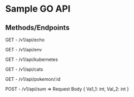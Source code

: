 
# Sample GO API

## Methods/Endpoints
GET - /v1/api/echo

GET - /v1/api/env

GET - /v1/api/kubernetes

GET - /v1/api/cats

GET - /v1/api/pokemon/:id

POST - /v1/api/sum => Request Body { Va1_1: int, Val_2: int }